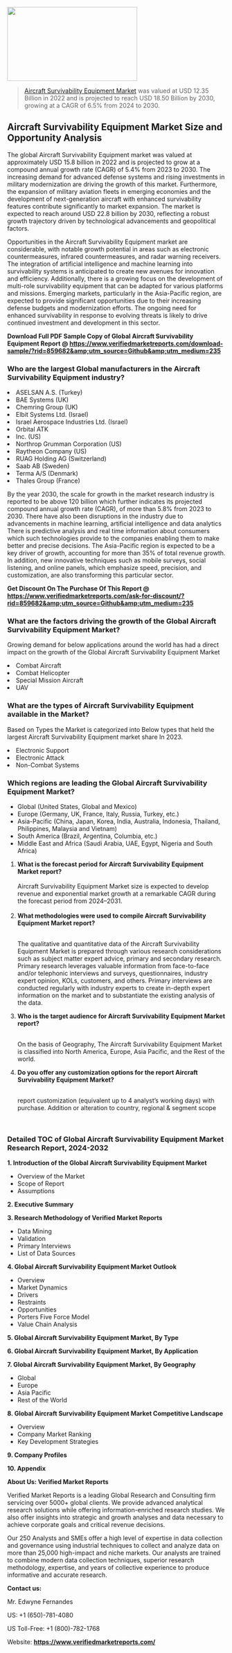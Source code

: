 <img src="https://ffe5etoiles.com/wp-content/uploads/2024/12/MST1-300x171.png" alt="" width="300" height="171" class="alignnone size-medium wp-image-20088" /><blockquote><p><p><a href="https://www.verifiedmarketreports.com/download-sample/?rid=859682&utm_source=Github&utm_medium=235" target="_blank">Aircraft Survivability Equipment Market</a> was valued at USD 12.35 Billion in 2022 and is projected to reach USD 18.50 Billion by 2030, growing at a CAGR of 6.5% from 2024 to 2030.</p></blockquote><p><h2>Aircraft Survivability Equipment Market Size and Opportunity Analysis</h2><p>The global Aircraft Survivability Equipment market was valued at approximately USD 15.8 billion in 2022 and is projected to grow at a compound annual growth rate (CAGR) of 5.4% from 2023 to 2030. The increasing demand for advanced defense systems and rising investments in military modernization are driving the growth of this market. Furthermore, the expansion of military aviation fleets in emerging economies and the development of next-generation aircraft with enhanced survivability features contribute significantly to market expansion. The market is expected to reach around USD 22.8 billion by 2030, reflecting a robust growth trajectory driven by technological advancements and geopolitical factors.</p><p>Opportunities in the Aircraft Survivability Equipment market are considerable, with notable growth potential in areas such as electronic countermeasures, infrared countermeasures, and radar warning receivers. The integration of artificial intelligence and machine learning into survivability systems is anticipated to create new avenues for innovation and efficiency. Additionally, there is a growing focus on the development of multi-role survivability equipment that can be adapted for various platforms and missions. Emerging markets, particularly in the Asia-Pacific region, are expected to provide significant opportunities due to their increasing defense budgets and modernization efforts. The ongoing need for enhanced survivability in response to evolving threats is likely to drive continued investment and development in this sector.</p></p><p class=""><strong>Download Full PDF Sample Copy of Global Aircraft Survivability Equipment Report @ <a href="https://www.verifiedmarketreports.com/download-sample/?rid=859682&amp;utm_source=Github&amp;utm_medium=235" target="_blank">https://www.verifiedmarketreports.com/download-sample/?rid=859682&amp;utm_source=Github&amp;utm_medium=235</a></strong></p><h3 id="" class="">Who are the largest Global manufacturers in the Aircraft Survivability Equipment industry?</h3><p><li>ASELSAN A.S. (Turkey)</li><li> BAE Systems (UK)</li><li> Chemring Group (UK)</li><li> Elbit Systems Ltd. (Israel)</li><li> Israel Aerospace Industries Ltd. (Israel)</li><li> Orbital ATK</li><li> Inc. (US)</li><li> Northrop Grumman Corporation (US)</li><li> Raytheon Company (US)</li><li> RUAG Holding AG (Switzerland)</li><li> Saab AB (Sweden)</li><li> Terma A/S (Denmark)</li><li> Thales Group (France)</li></p><div class=""><div class="" dir="" data-message-author-role="" data-message-id="" data-message-model-slug=""><div class=""><div class=""><div class=""><div class="" dir="" data-message-author-role="" data-message-id="" data-message-model-slug=""><div class=""><div class=""><p>By the year 2030, the scale for growth in the market research industry is reported to be above 120 billion which further indicates its projected compound annual growth rate (CAGR), of more than 5.8% from 2023 to 2030. There have also been disruptions in the industry due to advancements in machine learning, artificial intelligence and data analytics There is predictive analysis and real time information about consumers which such technologies provide to the companies enabling them to make better and precise decisions. The Asia-Pacific region is expected to be a key driver of growth, accounting for more than 35% of total revenue growth. In addition, new innovative techniques such as mobile surveys, social listening, and online panels, which emphasize speed, precision, and customization, are also transforming this particular sector.</p><p><strong>Get Discount On The Purchase Of This Report @&nbsp; <a href="https://www.verifiedmarketreports.com/ask-for-discount/?rid=859682&amp;utm_source=Github&amp;utm_medium=235" target="_blank">https://www.verifiedmarketreports.com/ask-for-discount/?rid=859682&amp;utm_source=Github&amp;utm_medium=235</a></strong></p></div></div></div></div></div></div></div></div><h3 id="" class="">What are the factors driving the growth of the Global Aircraft Survivability Equipment Market?</h3><p id="" class="">Growing demand for below applications around the world has had a direct impact on the growth of the Global Aircraft Survivability Equipment Market</p><p id="" class=""><li>Combat Aircraft</li><li> Combat Helicopter</li><li> Special Mission Aircraft</li><li> UAV</li></p><h3 id="" class="">What are the types of Aircraft Survivability Equipment available in the Market?</h3><p id="" class="">Based on Types the Market is categorized into Below types that held the largest Aircraft Survivability Equipment market share In 2023.</p><p id="" class=""><li>Electronic Support</li><li> Electronic Attack</li><li> Non-Combat Systems</li></p><h3 id="" class="">Which regions are leading the Global Aircraft Survivability Equipment Market?</h3><ul><li>Global (United States, Global and Mexico)</li><li>Europe (Germany, UK, France, Italy, Russia, Turkey, etc.)</li><li>Asia-Pacific (China, Japan, Korea, India, Australia, Indonesia, Thailand, Philippines, Malaysia and Vietnam)</li><li>South America (Brazil, Argentina, Columbia, etc.)</li><li>Middle East and Africa (Saudi Arabia, UAE, Egypt, Nigeria and South Africa)</li></ul><p><ol><li><strong>What is the forecast period for Aircraft Survivability Equipment Market report?<br /></strong><br /><span data-sheets-root="1" data-sheets-value="{&quot;1&quot;:2,&quot;2&quot;:&quot;XXXX size is expected to develop revenue and exponential market growth at a remarkable CAGR during the forecast period from 2024&ndash;2030.&quot;}" data-sheets-userformat="{&quot;2&quot;:12674,&quot;4&quot;:{&quot;1&quot;:2,&quot;2&quot;:16776960},&quot;10&quot;:2,&quot;11&quot;:0,&quot;15&quot;:&quot;Arial&quot;,&quot;16&quot;:12}">Aircraft Survivability Equipment Market size is expected to develop revenue and exponential market growth at a remarkable CAGR during the forecast period from 2024&ndash;2031.</span><br /><br /></li><li><strong>What methodologies were used to compile Aircraft Survivability Equipment Market report?<br /><br /></strong><p>The qualitative and quantitative data of the&nbsp;Aircraft Survivability Equipment Market is prepared through various research considerations such as subject matter expert advice, primary and secondary research. Primary research leverages valuable information from face-to-face and/or telephonic interviews and surveys, questionnaires, industry expert opinion, KOLs, customers, and others. Primary interviews are conducted regularly with industry experts to create in-depth expert information on the market and to substantiate the existing analysis of the data.&nbsp;</p></li><li><strong>Who is the target audience for Aircraft Survivability Equipment Market report?<br /><br /></strong><p>On the basis of Geography, The&nbsp;Aircraft Survivability Equipment Market is classified into North America, Europe, Asia Pacific, and the Rest of the world.</p></li><li><strong>Do you offer any customization options for the report Aircraft Survivability Equipment Market?<br /><br /></strong><p>report customization (equivalent up to 4 analyst&rsquo;s working days) with purchase. Addition or alteration to country, regional &amp; segment scope</p><p>&nbsp;</p></li></ol></p><h3 id="" class="">Detailed TOC of Global Aircraft Survivability Equipment Market Research Report, 2024-2032</h3><p id="" class=""><strong>1. Introduction of the Global Aircraft Survivability Equipment Market</strong></p><ul><li>Overview of the Market</li><li>Scope of Report</li><li>Assumptions</li></ul><p id="" class=""><strong>2. Executive Summary</strong></p><p id="" class=""><strong>3. Research Methodology of&nbsp;Verified Market Reports</strong></p><ul><li>Data Mining</li><li>Validation</li><li>Primary Interviews</li><li>List of Data Sources</li></ul><p id="" class=""><strong>4. Global Aircraft Survivability Equipment Market Outlook</strong></p><ul><li>Overview</li><li>Market Dynamics</li><li>Drivers</li><li>Restraints</li><li>Opportunities</li><li>Porters Five Force Model</li><li>Value Chain Analysis</li></ul><p id="" class=""><strong>5. Global Aircraft Survivability Equipment Market, By&nbsp;Type</strong></p><p id="" class=""><strong>6. Global Aircraft Survivability Equipment Market, By Application</strong></p><p id="" class=""><strong>7. Global Aircraft Survivability Equipment Market, By Geography</strong></p><ul><li>Global</li><li>Europe</li><li>Asia Pacific</li><li>Rest of the World</li></ul><p id="" class=""><strong>8. Global Aircraft Survivability Equipment Market Competitive Landscape</strong></p><ul><li>Overview</li><li>Company Market Ranking</li><li>Key Development Strategies</li></ul><p id="" class=""><strong>9. Company Profiles</strong></p><p id="" class=""><strong>10. Appendix</strong></p><p id="" class=""><strong>About Us: Verified Market Reports</strong></p><p id="" class="">Verified Market Reports is a leading Global Research and Consulting firm servicing over 5000+ global clients. We provide advanced analytical research solutions while offering information-enriched research studies. We also offer insights into strategic and growth analyses and data necessary to achieve corporate goals and critical revenue decisions.</p><p id="" class="">Our 250 Analysts and SMEs offer a high level of expertise in data collection and governance using industrial techniques to collect and analyze data on more than 25,000 high-impact and niche markets. Our analysts are trained to combine modern data collection techniques, superior research methodology, expertise, and years of collective experience to produce informative and accurate research.</p><p id="" class=""><strong>Contact us:</strong></p><p id="" class="">Mr. Edwyne Fernandes</p><p id="" class="">US: +1 (650)-781-4080</p><p id="" class="">US Toll-Free: +1 (800)-782-1768</p><p id="" class="">Website: <a target="" data-test-app-aware-link=""><strong>https://www.verifiedmarketreports.com/</strong></a></p>
